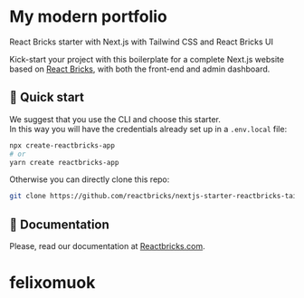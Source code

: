 # My modern portfolio
React Bricks starter with Next.js with Tailwind CSS and React Bricks UI

Kick-start your project with this boilerplate for a complete Next.js website based on [React Bricks](https://reactbricks.com), with both the front-end and admin dashboard.

## 🚀 Quick start

We suggest that you use the CLI and choose this starter.  
In this way you will have the credentials already set up in a `.env.local` file:

```bash
npx create-reactbricks-app
# or
yarn create reactbricks-app
```

Otherwise you can directly clone this repo:

```bash
git clone https://github.com/reactbricks/nextjs-starter-reactbricks-tailwind your-project
```

## 📖 Documentation

Please, read our documentation at [Reactbricks.com](https://reactbricks.com).
# felixomuok
